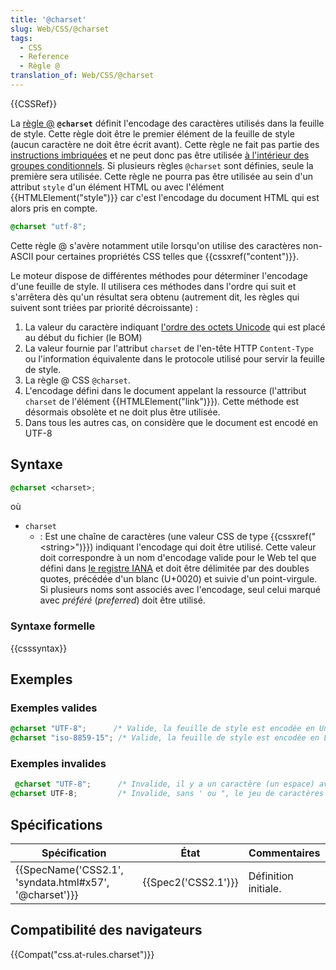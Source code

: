 ```yaml
---
title: '@charset'
slug: Web/CSS/@charset
tags:
  - CSS
  - Reference
  - Règle @
translation_of: Web/CSS/@charset
---
```

{{CSSRef}}

La [règle @](/fr/docs/Web/CSS/R%C3%A8gles_@)  **`@charset`** définit l'encodage des caractères utilisés dans la feuille de style. Cette règle doit être le premier élément de la feuille de style (aucun caractère ne doit être écrit avant). Cette règle ne fait pas partie des [instructions imbriquées](/fr/Apprendre/CSS/Les_bases/La_syntaxe#Les_instructions_CSS) et ne peut donc pas être utilisée [à l'intérieur des groupes conditionnels](/fr/docs/Web/CSS/Règles_@#R.C3.A8gles_conditionnelles_de_groupe). Si plusieurs règles `@charset` sont définies, seule la première sera utilisée. Cette règle ne pourra pas être utilisée au sein d'un attribut `style` d'un élément HTML ou avec l'élément {{HTMLElement("style")}} car c'est l'encodage du document HTML qui est alors pris en compte.

```css
@charset "utf-8";
```

Cette règle @ s'avère notamment utile lorsqu'on utilise des caractères non-ASCII pour certaines propriétés CSS telles que {{cssxref("content")}}.

Le moteur dispose de différentes méthodes pour déterminer l'encodage d'une feuille de style. Il utilisera ces méthodes dans l'ordre qui suit et s'arrêtera dès qu'un résultat sera obtenu (autrement dit, les règles qui suivent sont triées par priorité décroissante) :

1.  La valeur du caractère indiquant [l'ordre des octets Unicode](https://fr.wikipedia.org/wiki/Indicateur_d'ordre_des_octets) qui est placé au début du fichier (le BOM)
2.  La valeur fournie par l'attribut `charset` de l'en-tête HTTP `Content-Type` ou l'information équivalente dans le protocole utilisé pour servir la feuille de style.
3.  La règle @ CSS `@charset`.
4.  L'encodage défini dans le document appelant la ressource (l'attribut `charset` de l'élément {{HTMLElement("link")}}). Cette méthode est désormais obsolète et ne doit plus être utilisée.
5.  Dans tous les autres cas, on considère que le document est encodé en UTF-8

## Syntaxe

```css
@charset <charset>;
```

où

- `charset`
  - : Est une chaîne de caractères (une valeur CSS de type  {{cssxref("&lt;string&gt;")}}) indiquant l'encodage qui doit être utilisé. Cette valeur doit correspondre à un nom d'encodage valide pour le Web tel que défini dans [le registre IANA](https://www.iana.org/assignments/character-sets/character-sets.xhtml) et doit être délimitée par des doubles quotes, précédée d'un blanc (U+0020) et suivie d'un point-virgule. Si plusieurs noms sont associés avec l'encodage, seul celui marqué avec *préféré*  (_preferred_) doit être utilisé.

### Syntaxe formelle

{{csssyntax}}

## Exemples

### Exemples valides

```css
@charset "UTF-8";      /* Valide, la feuille de style est encodée en Unicode UTF-8 */
@charset "iso-8859-15"; /* Valide, la feuille de style est encodée en Latin-9 (langues d'Europe occidentale avec le symbole €) */
```

### Exemples invalides

```css example-bad
 @charset "UTF-8";      /* Invalide, il y a un caractère (un espace) avant la règle @ */
@charset UTF-8;         /* Invalide, sans ' ou ", le jeu de caractères n'est pas une chaîne CSS ({{cssxref("&lt;string&gt;")}}) */
```

## Spécifications

| Spécification                                                            | État                     | Commentaires         |
| ------------------------------------------------------------------------ | ------------------------ | -------------------- |
| {{SpecName('CSS2.1', 'syndata.html#x57', '@charset')}} | {{Spec2('CSS2.1')}} | Définition initiale. |

## Compatibilité des navigateurs

{{Compat("css.at-rules.charset")}}
